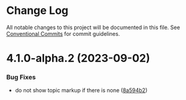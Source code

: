 # Change Log

All notable changes to this project will be documented in this file.
See [Conventional Commits](https://conventionalcommits.org) for commit guidelines.

# 4.1.0-alpha.2 (2023-09-02)

### Bug Fixes

- do not show topic markup if there is none ([8a594b2](https://github.com/lotta-schule/web/commit/8a594b2be69cb7dbd4f92adb3a664dc5f9185024))
